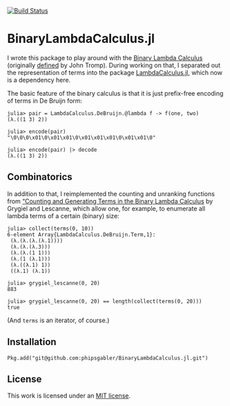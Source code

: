 [![Build Status](https://travis-ci.org/phipsgabler/BinaryLambdaCalculus.jl.svg?branch=master)](https://travis-ci.org/phipsgabler/BinaryLambdaCalculus.jl)

# BinaryLambdaCalculus.jl #

I wrote this package to play around with the [Binary Lambda
Calculus](https://en.wikipedia.org/wiki/Binary_lambda_calculus) (originally
[defined](http://drops.dagstuhl.de/opus/volltexte/2006/628/pdf/06051.TrompJohn.Paper.628.pdf) by
John Tromp).  During working on that, I separated out the representation of terms into the package
[LambdaCalculus.jl](https://github.com/phipsgabler/LambdaCalculus.jl), which now is a dependency
here.

The basic feature of the binary calculus is that it is just prefix-free encoding of terms in De
Bruijn form:

```
julia> pair = LambdaCalculus.DeBruijn.@lambda f -> f(one, two)
(λ.((1 3) 2))

julia> encode(pair)
"\0\0\0\x01\0\x01\x01\0\x01\x01\x01\0\x01\x01\0"

julia> encode(pair) |> decode
(λ.((1 3) 2))
```

## Combinatorics ##

In addition to that, I reimplemented the counting and unranking functions from [“Counting and
Generating Terms in the Binary Lambda Calculus](https://arxiv.org/pdf/1511.05334v1.pdf) by Grygiel
and Lescanne, which allow one, for example, to enumerate all lambda terms of a certain (binary)
size:

```
julia> collect(terms(0, 10))
6-element Array{LambdaCalculus.DeBruijn.Term,1}:
 (λ.(λ.(λ.(λ.1))))
 (λ.(λ.(λ.3)))
 (λ.(λ.(1 1)))
 (λ.(1 (λ.1)))
 (λ.((λ.1) 1))
 ((λ.1) (λ.1)) 
 
julia> grygiel_lescanne(0, 20)
883
 
julia> grygiel_lescanne(0, 20) == length(collect(terms(0, 20)))
true
```

(And `terms` is an iterator, of course.)


## Installation

```
Pkg.add("git@github.com:phipsgabler/BinaryLambdaCalculus.jl.git")
```

## License ##

This work is licensed under an [MIT license](https://opensource.org/licenses/MIT).
